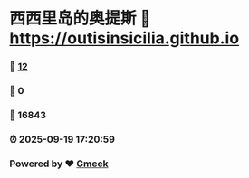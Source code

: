 # 西西里岛的奥提斯 :link: https://outisinsicilia.github.io 
### :page_facing_up: [12](https://outisinsicilia.github.io/tag.html) 
### :speech_balloon: 0 
### :hibiscus: 16843 
### :alarm_clock: 2025-09-19 17:20:59 
### Powered by :heart: [Gmeek](https://github.com/Meekdai/Gmeek)
